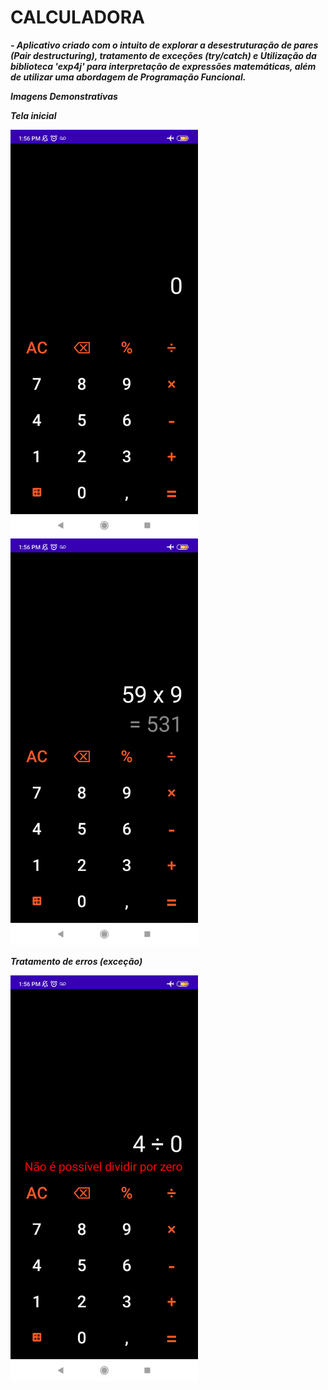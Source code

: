 # CALCULADORA 

_**- Aplicativo criado com o intuito de explorar a desestruturação de pares (Pair destructuring), tratamento de exceções (try/catch) e Utilização da biblioteca 'exp4j' para interpretação de expressões matemáticas, além de utilizar uma abordagem de Programação Funcional.**_

_**Imagens Demonstrativas**_

_**Tela inicial**_

<img src="https://github.com/SAANDRIN/ImagensConjunto/blob/main/Screenshot_2025-05-06-13-56-10-313_com.example.calculadora.jpg?raw=true" width="300"/>

<img src="https://github.com/SAANDRIN/ImagensConjunto/blob/main/Screenshot_2025-05-06-13-56-25-417_com.example.calculadora.jpg?raw=true" width="300"/>

_**Tratamento de erros (exceção)**_

<img src="https://github.com/SAANDRIN/ImagensConjunto/blob/main/Screenshot_2025-05-06-13-56-31-609_com.example.calculadora.jpg?raw=true" width="300"/>
